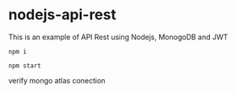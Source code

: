 # nodejs-api-rest
This is an example of API Rest using Nodejs, MonogoDB and JWT

```
npm i
```

```
npm start
```

verify mongo atlas conection
